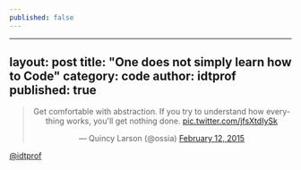 ```yaml
---
published: false
---
```

---
layout: post
title: "One does not simply learn how to Code"
category: code
author: idtprof
published: true
---

<blockquote align="center" class="twitter-tweet" data-lang="en"><p lang="en" dir="ltr">Get comfortable with abstraction. If you try to understand how everything works, you&#39;ll get nothing done. <a href="http://t.co/jfsXtdIySk">pic.twitter.com/jfsXtdIySk</a></p>&mdash; Quincy Larson (@ossia) <a href="https://twitter.com/ossia/status/565907210497040384">February 12, 2015</a></blockquote>
<script async src="//platform.twitter.com/widgets.js" charset="utf-8"></script>

[@idtprof](https://twitter.com/idtprof)